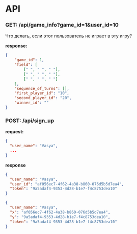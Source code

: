 # API

### GET: /api/game_info?game_id=1&user_id=10
Что делать, если этот пользователь не играет в эту игру?

**response:**
```json
{
    "game_id": 1,
    "field": [
        [" ", " ", " "],
        [" ", " ", " "],
        [" ", " ", " "]
    ],
    "sequence_of_turns": [],
    "first_player_id": "10",
    "second_player_id": "20",
    "winner_id": ""
}
```

### POST: /api/sign_up
**request:**
```json
{
  "user_name": "Vasya",
  ...
}
```

**response**
```json
{
  "user_name": "Vasya",
  "user_id": "af056ec7-4f62-4a38-b860-076d5b5d7ea4",
  "token": "9a5adaf4-9353-4d28-b1e7-f4c8753dea10"
}
```

```json
{
  "user_name": "Vasya",
  "x": "af056ec7-4f62-4a38-b860-076d5b5d7ea4",
  "y": "9a5adaf4-9353-4d28-b1e7-f4c8753dea10",
  "token": "9a5adaf4-9353-4d28-b1e7-f4c8753dea10"
}
```

